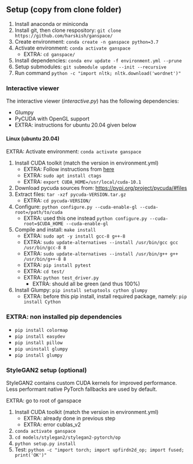 ## Setup (copy from clone folder)

1. Install anaconda or miniconda
2. Install git, then clone respository: `git clone https://github.com/harskish/ganspace/`
3. Create environment: `conda create -n ganspace python=3.7`
4. Activate environment: `conda activate ganspace`
   - EXTRA: `cd ganspace/`
5. Install dependencies: `conda env update -f environment.yml --prune`
6. Setup submodules: `git submodule update --init --recursive`
7. Run command `python -c "import nltk; nltk.download('wordnet')"`

### Interactive viewer
The interactive viewer (<i>interactive.py</i>) has the following dependencies:
- Glumpy
- PyCUDA with OpenGL support
- EXTRA: instructions for ubuntu 20.04 given below

#### Linux (ubuntu 20.04)
EXTRA: Activate environment: `conda activate ganspace`

1. Install CUDA toolkit (match the version in environment.yml)
   - EXTRA: Follow instructions from [here](https://medium.com/@stephengregory_69986/installing-cuda-10-1-on-ubuntu-20-04-e562a5e724a0)
   - EXTRA: `sudo apt install ctags`
   - EXTRA: `export CUDA_HOME=/usr/local/cuda-10.1`
2. Download pycuda sources from: https://pypi.org/project/pycuda/#files
3. Extract files: `tar -xzf pycuda-VERSION.tar.gz`
   - EXTRA: `cd pycuda-VERSION/`
4. Configure: `python configure.py --cuda-enable-gl --cuda-root=/path/to/cuda`
   - EXTRA: used this one instead `python configure.py --cuda-root=$CUDA_HOME --cuda-enable-gl`
5. Compile and install: `make install`
   - EXTRA: `sudo apt -y install gcc-8 g++-8`
   - EXTRA: `sudo update-alternatives --install /usr/bin/gcc gcc /usr/bin/gcc-8 8`
   - EXTRA: `sudo update-alternatives --install /usr/bin/g++ g++ /usr/bin/g++-8 8`
   - EXTRA: `pip install pytest`
   - EXTRA: `cd test/`
   - EXTRA: `python test_driver.py`
      - EXTRA: should all be green (and thus 100%)
6. Install Glumpy: `pip install setuptools cython glumpy`
   - EXTRA: before this pip install, install required package, namely: `pip install Cython`

### EXTRA: non installed pip dependencies
- `pip install colormap`
- `pip install easydev`
- `pip install pillow`
- `pip uninstall glumpy`
- `pip install glumpy`

### StyleGAN2 setup (optional)
StyleGAN2 contains custom CUDA kernels for improved performance.<br>
Less performant native PyTorch fallbacks are used by default.

EXTRA: go to root of ganspace

1. Install CUDA toolkit (match the version in environment.yml)
   - EXTRA: already done in previous step
   - EXTRA: error cublas_v2
3. `conda activate ganspace`
4. `cd models/stylegan2/stylegan2-pytorch/op`
5. `python setup.py install`
6. Test: `python -c "import torch; import upfirdn2d_op; import fused; print('OK')"`
